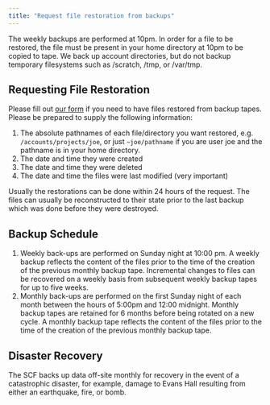 ```yaml
---
title: "Request file restoration from backups"
---
```

The weekly backups are performed at 10pm. In order for a file to be
restored, the file must be present in your home directory at 10pm to be
copied to tape. We back up account directories, but do not backup
temporary filesystems such as /scratch, /tmp, or /var/tmp.

## Requesting File Restoration

Please fill out [our form](http://goo.gl/5xYPbY) if you need to have
files restored from backup tapes. Please be prepared to supply the
following information:

1.  The absolute pathnames of each file/directory you want restored,
    e.g. `/accounts/projects/joe`, or just `~joe/pathname` if you are
    user joe and the pathname is in your home directory.
2.  The date and time they were created
3.  The date and time they were deleted
4.  The date and time the files were last modified (very important)

Usually the restorations can be done within 24 hours of the request. The
files can usually be reconstructed to their state prior to the last
backup which was done before they were destroyed.

## Backup Schedule

1.  Weekly back-ups are performed on Sunday night at 10:00 pm. A weekly
    backup reflects the content of the files prior to the time of the
    creation of the previous monthly backup tape. Incremental changes to
    files can be recovered on a weekly basis from subsequent weekly
    backup tapes for up to five weeks.
2.  Monthly back-ups are performed on the first Sunday night of each
    month between the hours of 5:00pm and 12:00 midnight. Monthly backup
    tapes are retained for 6 months before being rotated on a new cycle.
    A monthly backup tape reflects the content of the files prior to the
    time of the creation of the previous monthly backup tape.

## Disaster Recovery

The SCF backs up data off-site monthly for recovery in
the event of a catastrophic disaster, for example, damage to Evans Hall
resulting from either an earthquake, fire, or bomb.
